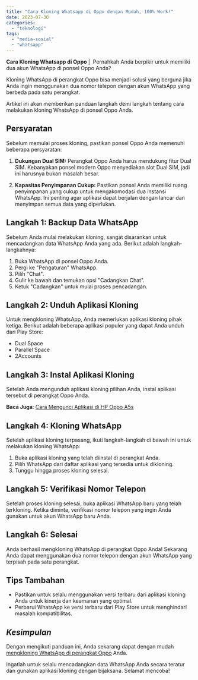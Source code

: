 ```yaml
---
title: "Cara Kloning Whatsapp di Oppo dengan Mudah, 100% Work!"
date: 2023-07-30
categories: 
  - "teknologi"
tags: 
  - "media-sosial"
  - "whatsapp"
---
```


**Cara Kloning Whatsapp di Oppo** |  Pernahkah Anda berpikir untuk memiliki dua akun WhatsApp di ponsel Oppo Anda?

Kloning WhatsApp di perangkat Oppo bisa menjadi solusi yang berguna jika Anda ingin menggunakan dua nomor telepon dengan akun WhatsApp yang berbeda pada satu perangkat.

Artikel ini akan memberikan panduan langkah demi langkah tentang cara melakukan kloning WhatsApp di ponsel Oppo Anda.

## Persyaratan

Sebelum memulai proses kloning, pastikan ponsel Oppo Anda memenuhi beberapa persyaratan:

1. **Dukungan Dual SIM:** Perangkat Oppo Anda harus mendukung fitur Dual SIM. Kebanyakan ponsel modern Oppo menyediakan slot Dual SIM, jadi ini harusnya bukan masalah besar.
    
2. **Kapasitas Penyimpanan Cukup:** Pastikan ponsel Anda memiliki ruang penyimpanan yang cukup untuk mengakomodasi dua instansi WhatsApp. Ini penting agar aplikasi dapat berjalan dengan lancar dan menyimpan semua data yang diperlukan.
    

## Langkah 1: Backup Data WhatsApp

Sebelum Anda mulai melakukan kloning, sangat disarankan untuk mencadangkan data WhatsApp Anda yang ada. Berikut adalah langkah-langkahnya:

1. Buka WhatsApp di ponsel Oppo Anda.
2. Pergi ke "Pengaturan" WhatsApp.
3. Pilih "Chat".
4. Gulir ke bawah dan temukan opsi "Cadangkan Chat".
5. Ketuk "Cadangkan" untuk mulai proses pencadangan.

## Langkah 2: Unduh Aplikasi Kloning

Untuk mengkloning WhatsApp, Anda memerlukan aplikasi kloning pihak ketiga. Berikut adalah beberapa aplikasi populer yang dapat Anda unduh dari Play Store:

- Dual Space
- Parallel Space
- 2Accounts

## Langkah 3: Instal Aplikasi Kloning

Setelah Anda mengunduh aplikasi kloning pilihan Anda, instal aplikasi tersebut di perangkat Oppo Anda.

**Baca Juga**: [Cara Mengunci Aplikasi di HP Oppo A5s](https://ajiekusumadhany.com/cara-mengunci-aplikasi-di-hp-oppo-a5s/)

## Langkah 4: Kloning WhatsApp

Setelah aplikasi kloning terpasang, ikuti langkah-langkah di bawah ini untuk melakukan kloning WhatsApp:

1. Buka aplikasi kloning yang telah diinstal di perangkat Anda.
2. Pilih WhatsApp dari daftar aplikasi yang tersedia untuk dikloning.
3. Tunggu hingga proses kloning selesai.

## Langkah 5: Verifikasi Nomor Telepon

Setelah proses kloning selesai, buka aplikasi WhatsApp baru yang telah terkloning. Ketika diminta, verifikasi nomor telepon yang ingin Anda gunakan untuk akun WhatsApp baru Anda.

## Langkah 6: Selesai

Anda berhasil mengkloning WhatsApp di perangkat Oppo Anda! Sekarang Anda dapat menggunakan dua nomor telepon dengan akun WhatsApp yang terpisah pada satu perangkat.

## Tips Tambahan

- Pastikan untuk selalu menggunakan versi terbaru dari aplikasi kloning Anda untuk kinerja dan keamanan yang optimal.
- Perbarui WhatsApp ke versi terbaru dari Play Store untuk menghindari masalah kompatibilitas.

## _**Kesimpulan**_

Dengan mengikuti panduan ini, Anda sekarang dapat dengan mudah [mengkloning WhatsApp di perangkat Oppo](https://ajiekusumadhany.com/cara-kloning-whatsapp-di-oppo/) Anda.

Ingatlah untuk selalu mencadangkan data WhatsApp Anda secara teratur dan gunakan aplikasi kloning dengan bijaksana. Selamat mencoba!
